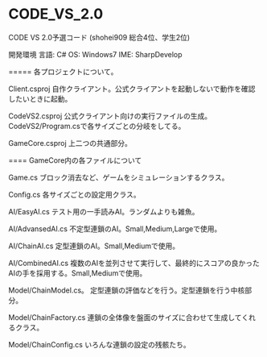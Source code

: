 CODE_VS_2.0
===========

CODE VS 2.0予選コード (shohei909 総合4位、学生2位)

開発環境
言語:   C#
OS:     Windows7
IME:    SharpDevelop

=====
各プロジェクトについて。

Client.csproj
自作クライアント。公式クライアントを起動しないで動作を確認したいときに起動。

CodeVS2.csproj
公式クライアント向けの実行ファイルの生成。
CodeVS2/Program.csで各サイズごとの分岐をしてる。

GameCore.csproj
上二つの共通部分。


==== 
GameCore内の各ファイルについて

Game.cs
ブロック消去など、ゲームをシミュレーションするクラス。

Config.cs
各サイズごとの設定用クラス。



AI/EasyAI.cs
テスト用の一手読みAI。ランダムよりも雑魚。

AI/AdvansedAI.cs
不定型連鎖のAI。Small,Medium,Largeで使用。

AI/ChainAI.cs
定型連鎖のAI。Small,Mediumで使用。

AI/CombinedAI.cs
複数のAIを並列させて実行して、最終的にスコアの良かったAIの手を採用する。Small,Mediumで使用。



Model/ChainModel.cs。
定型連鎖の評価などを行う。定型連鎖を行う中核部分。

Model/ChainFactory.cs
連鎖の全体像を盤面のサイズに合わせて生成してくれるクラス。

Model/ChainConfig.cs
いろんな連鎖の設定の残骸たち。
